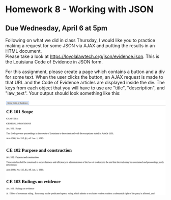 # Homework 8 - Working with JSON
## Due Wednesday, April 6 at 5pm

Following on what we did in class Thursday, I would like you to practice making 
a request for some JSON via AJAX and putting the results in an HTML document.  
Please take a look at https://loyolalawtech.org/json/evidence.json. This is the 
Louisiana Code of Evidence in JSON form.  

For this assignment, please create a page which contains a button and a div for 
some text. When the user clicks the button, an AJAX request is made to that URL 
and the Code of Evidence articles are displayed inside the div. The keys from 
each object that you will have to use are "title", "description", and 
"law_text".  Your output should look something like this:

![evidence layout](evidence.png)


